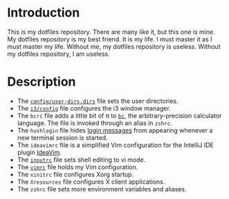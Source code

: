 # Introduction

This is my dotfiles repository. There are many like it, but this one is mine. My dotfiles repository is my best friend. It is my life. I must master it as I must master my life. Without me, my dotfiles repository is useless. Without my dotfiles repository, I am useless.

# Description

* The [`config/user-dirs.dirs`](https://wiki.archlinux.org/index.php/XDG_user_directories#Creating_custom_directories) file sets the user directories.
* The [`i3/config`](http://i3wm.org/docs/userguide.html#configuring) file configures the i3 window manager.
* The `bcrc` file adds a little bit of π to [`bc`](https://en.wikipedia.org/wiki/Bc_(programming_language)), the arbitrary-precision calculator language. The file is invoked through an alias in `zshrc`.
* The `hushlogin` file hides [login messages](https://linux.die.net/man/1/login) from appearing whenever a new terminal session is started.
* The `ideavimrc` file is a simplified Vim configuration for the IntelliJ IDE plugin [IdeaVim](https://github.com/JetBrains/ideavim).
* The [`inputrc`](https://ss64.com/bash/syntax-inputrc.html) file sets shell editing to vi mode.
* The [`vimrc`](http://vimdoc.sourceforge.net/htmldoc/starting.html#vimrc) file holds my Vim configuration.
* The `xinitrc` file configures Xorg startup.
* The `Xresources` file configures X client applications.
* The `zshrc` file sets more environment variables and aliases.
